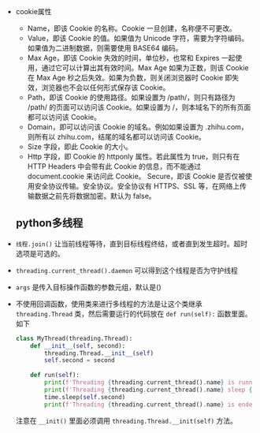 + cookie属性
  + Name，即该 Cookie 的名称。Cookie 一旦创建，名称便不可更改。
  + Value，即该 Cookie 的值。如果值为 Unicode 字符，需要为字符编码。如果值为二进制数据，则需要使用 BASE64 编码。
  + Max Age，即该 Cookie 失效的时间，单位秒，也常和 Expires 一起使用，通过它可以计算出其有效时间。Max Age 如果为正数，则该 Cookie 在 Max Age 秒之后失效。如果为负数，则关闭浏览器时 Cookie 即失效，浏览器也不会以任何形式保存该 Cookie。
  + Path，即该 Cookie 的使用路径。如果设置为 /path/，则只有路径为 /path/ 的页面可以访问该 Cookie。如果设置为 /，则本域名下的所有页面都可以访问该 Cookie。
  + Domain，即可以访问该 Cookie 的域名。例如如果设置为 .zhihu.com，则所有以 zhihu.com，结尾的域名都可以访问该 Cookie。
  + Size 字段，即此 Cookie 的大小。
  + Http 字段，即 Cookie 的 httponly 属性。若此属性为 true，则只有在 HTTP Headers 中会带有此 Cookie 的信息，而不能通过 document.cookie 来访问此 Cookie。
    Secure，即该 Cookie 是否仅被使用安全协议传输。安全协议。安全协议有 HTTPS、SSL 等，在网络上传输数据之前先将数据加密。默认为 false。
  
  ## python多线程
  
+ `线程.join()` 让当前线程等待，直到目标线程终结，或者直到发生超时。超时选项是可选的。

+ `threading.current_thread().daemon` 可以得到这个线程是否为守护线程

+ `args` 是传入目标操作函数的参数元组，默认是()

+ 不使用回调函数，使用类来进行多线程的方法是让这个类继承 `threading.Thread` 类，然后需要运行的代码放在 `def run(self):` 函数里面。如下

  ```python
  class MyThread(threading.Thread):
      def __init__(self, second):
          threading.Thread.__init__(self)
          self.second = second
      
      def run(self):
          print(f'Threading {threading.current_thread().name} is running')
          print(f'Threading {threading.current_thread().name} sleep {self.second}s')
          time.sleep(self.second)
          print(f'Threading {threading.current_thread().name} is ended')
  ```

  注意在 `__init()` 里面必须调用 `threading.Thread.__init(self)` 方法。

